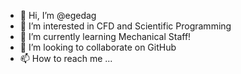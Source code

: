 - 👋 Hi, I’m @egedag
- 👀 I’m interested in CFD and Scientific Programming
- 🌱 I’m currently learning Mechanical Staff!
- 💞️ I’m looking to collaborate on GitHub
- 📫 How to reach me ...

<!---
egedag/egedag is a ✨ special ✨ repository because its `README.md` (this file) appears on your GitHub profile.
You can click the Preview link to take a look at your changes.
--->
